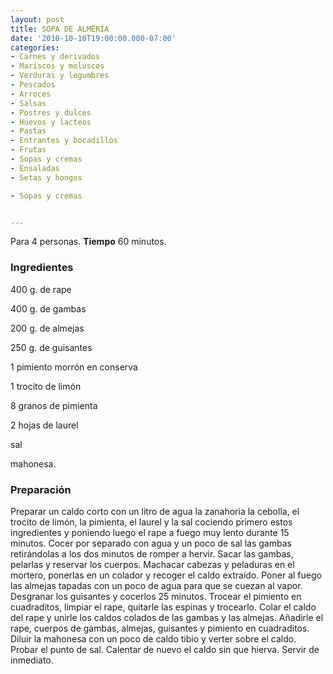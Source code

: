 ```yaml
---
layout: post
title: SOPA DE ALMERÍA
date: '2010-10-10T19:00:00.000-07:00'
categories:
- Carnes y derivados
- Mariscos y moluscos
- Verduras y legumbres
- Pescados
- Arroces
- Salsas
- Postres y dulces
- Huevos y lacteos
- Pastas
- Entrantes y bocadillos
- Frutas
- Sopas y cremas
- Ensaladas
- Setas y hongos

- Sopas y cremas


---
```


Para 4 personas.
<b>Tiempo</b> 60 minutos.

<h3>Ingredientes</h3>

400 g. de rape

400 g. de gambas

200 g. de almejas

250 g. de guisantes

1 pimiento morrón en conserva

1 trocito de limón

8 granos de pimienta

2 hojas de laurel

sal

mahonesa.

<h3>Preparación</h3>

Preparar un caldo corto con un litro de agua la zanahoria la cebolla, el trocito de limón, la pimienta, el laurel y la sal cociendo primero estos ingredientes y poniendo luego el rape a fuego muy lento durante 15 minutos. Cocer por separado con agua y un poco de sal las gambas retirándolas a los dos minutos de romper a hervir. Sacar las gambas, pelarlas y reservar los cuerpos. Machacar cabezas y peladuras en el mortero, ponerlas en un colador y recoger el caldo extraído. Poner al fuego las almejas tapadas con un poco de agua para que se cuezan al vapor. Desgranar los guisantes y cocerlos 25 minutos. Trocear el pimiento en cuadraditos, limpiar el rape, quitarle las espinas y trocearlo. Colar el caldo del rape y unirle los caldos colados de las gambas y las almejas. Añadirle el rape, cuerpos de gambas, almejas, guisantes y pimiento en cuadraditos. Diluir la mahonesa con un poco de caldo tibio y verter sobre el caldo. Probar el punto de sal. Calentar de nuevo el caldo sin que hierva. Servir de inmediato.

